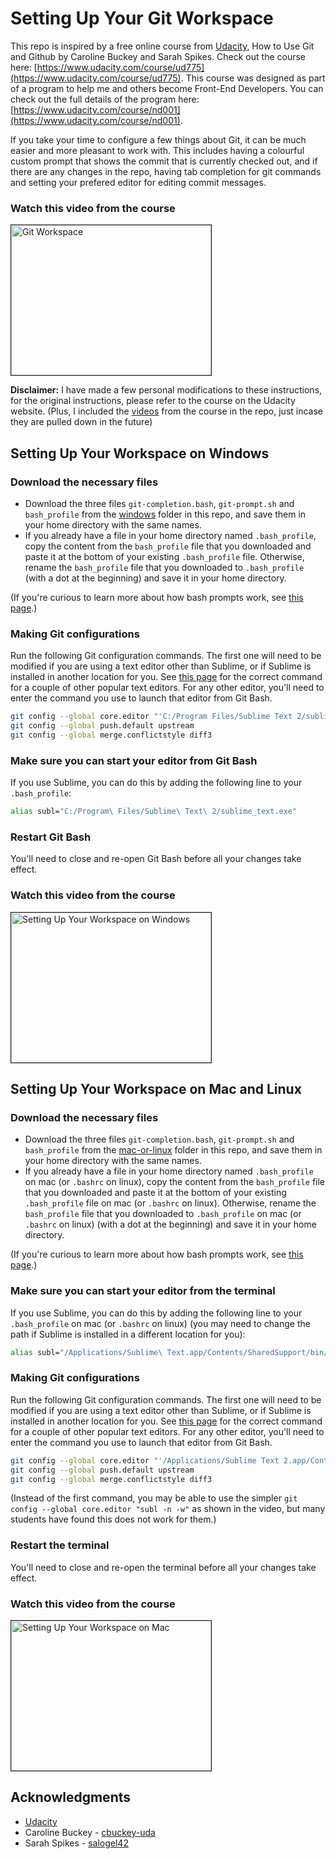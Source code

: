 # Setting Up Your Git Workspace

This repo is inspired by a free online course from [Udacity](https://www.udacity.com/), How to Use Git and Github by Caroline Buckey and Sarah Spikes.
Check out the course here: [https://www.udacity.com/course/ud775](https://www.udacity.com/course/ud775).
This course was designed as part of a program to help me and others become Front-End Developers. You can check out the full details of the program here:
[https://www.udacity.com/course/nd001](https://www.udacity.com/course/nd001).

If you take your time to configure a few things about Git, it can be much easier and more pleasant to work with. This includes having a colourful custom
prompt that shows the commit that is currently checked out, and if there are any changes in the repo, having tab completion for git commands and
setting your prefered editor for editing commit messages.

### Watch this video from the course

<a href="http://www.youtube.com/watch?feature=player_embedded&v=XPOzPrahXgw" target="_blank">
<img src="http://img.youtube.com/vi/XPOzPrahXgw/0.jpg" alt="Git Workspace" width="320" height="240" border="1" />
</a>

**Disclaimer:** I have made a few personal modifications to these instructions, for the original instructions, please refer to the course on the Udacity website.
(Plus, I included the [videos](./videos) from the course in the repo, just incase they are pulled down in the future)


## Setting Up Your Workspace on Windows

### Download the necessary files

* Download the three files `git-completion.bash`, `git-prompt.sh` and `bash_profile` from the [windows](./windows) folder in this repo, and save
them in your home directory with the same names.
* If you already have a file in your home directory named `.bash_profile`, copy the content from the `bash_profile` file that you
downloaded and paste it at the bottom of your existing `.bash_profile` file. 
Otherwise, rename the `bash_profile` file that you downloaded to `.bash_profile` (with a dot at the beginning) and save it in
your home directory.

(If you're curious to learn more about how bash prompts work, see [this page](https://www.cyberciti.biz/tips/howto-linux-unix-bash-shell-setup-prompt.html).)

### Making Git configurations

Run the following Git configuration commands. The first one will need to be modified if you are using a text editor other than Sublime,
or if Sublime is installed in another location for you.
See [this page](https://help.github.com/articles/associating-text-editors-with-git/) for the correct command for a couple of other popular
text editors.
For any other editor, you'll need to enter the command you use to launch that editor from Git Bash.

```bash
git config --global core.editor "'C:/Program Files/Sublime Text 2/sublime_text.exe' -n -w"
git config --global push.default upstream
git config --global merge.conflictstyle diff3
```

### Make sure you can start your editor from Git Bash

If you use Sublime, you can do this by adding the following line to your `.bash_profile`:

```bash
alias subl="C:/Program\ Files/Sublime\ Text\ 2/sublime_text.exe"
```

### Restart Git Bash

You'll need to close and re-open Git Bash before all your changes take effect.

### Watch this video from the course

<a href="http://www.youtube.com/watch?feature=player_embedded&v=IfLhXM4RnB4" target="_blank">
<img src="http://img.youtube.com/vi/IfLhXM4RnB4/0.jpg" alt="Setting Up Your Workspace on Windows" width="320" height="240" border="1" />
</a>


## Setting Up Your Workspace on Mac and Linux

### Download the necessary files

* Download the three files `git-completion.bash`, `git-prompt.sh` and `bash_profile` from the [mac-or-linux](./mac-or-linux) folder in this repo, and save
them in your home directory with the same names.
* If you already have a file in your home directory named `.bash_profile` on mac (or `.bashrc` on linux), copy the content from the
`bash_profile` file that you downloaded and paste it at the bottom of your existing `.bash_profile` file on mac (or `.bashrc` on linux). 
Otherwise, rename the `bash_profile` file that you downloaded to `.bash_profile` on mac (or `.bashrc` on linux) (with a dot at the beginning)
and save it in your home directory.

(If you're curious to learn more about how bash prompts work, see [this page](https://www.cyberciti.biz/tips/howto-linux-unix-bash-shell-setup-prompt.html).)

### Make sure you can start your editor from the terminal

If you use Sublime, you can do this by adding the following line to your `.bash_profile` on mac (or `.bashrc` on linux)
(you may need to change the path if Sublime is installed in a different location for you):

```bash
alias subl="/Applications/Sublime\ Text.app/Contents/SharedSupport/bin/subl"
```

### Making Git configurations

Run the following Git configuration commands. The first one will need to be modified if you are using a text editor other than Sublime,
or if Sublime is installed in another location for you.
See [this page](https://help.github.com/articles/associating-text-editors-with-git/) for the correct command for a couple of other popular
text editors.
For any other editor, you'll need to enter the command you use to launch that editor from Git Bash.

```bash
git config --global core.editor "'/Applications/Sublime Text 2.app/Contents/SharedSupport/bin/subl' -n -w"
git config --global push.default upstream
git config --global merge.conflictstyle diff3
```

(Instead of the first command, you may be able to use the simpler `git config --global core.editor "subl -n -w"` as shown in the video,
but many students have found this does not work for them.)

### Restart the terminal

You'll need to close and re-open the terminal before all your changes take effect.

### Watch this video from the course

<a href="http://www.youtube.com/watch?feature=player_embedded&v=s_eFuGauy6k" target="_blank">
<img src="http://img.youtube.com/vi/s_eFuGauy6k/0.jpg" alt="Setting Up Your Workspace on Mac" width="320" height="240" border="1" />
</a>


## Acknowledgments

* [Udacity](https://www.udacity.com/)
* Caroline Buckey - [cbuckey-uda](https://github.com/cbuckey-uda)
* Sarah Spikes - [salogel42](https://github.com/salogel42)